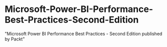 # Microsoft-Power-BI-Performance-Best-Practices-Second-Edition
"Microsoft Power BI Performance Best Practices - Second Edition published by Packt"
